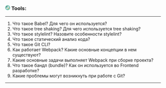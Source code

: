 <h3>
  <img src="../assets/Tools.png" width="16" height="16" />
  <span>Tools:</span>
</h3>


---
1. Что такое Babel? Для чего он используется?
2. Что такое tree shaking? Для чего используется tree shaking?
3. Что такое stylelint? Назовите особенности stylelint?
4. Что такое статический анализ кода?
5. Что такое Git CLI?
6. Как работает Webpack? Какие основные концепции в нем существуют?
7. Какие основные задачи выполняет Webpack при сборке проекта?
8. Что такое бандл (bundle)? Как он используется во Frontend разработке?
9. Какие проблемы могут возникнуть при работе с Git?
---
